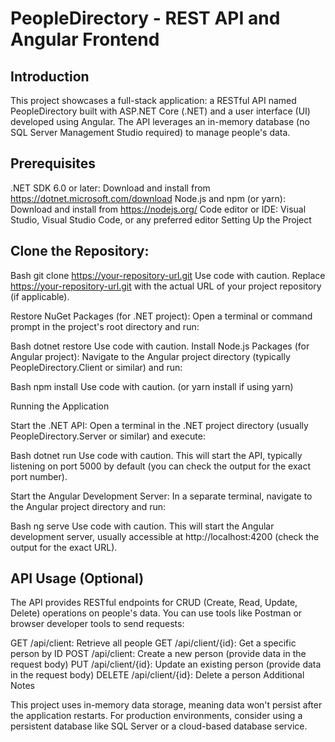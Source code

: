 
# PeopleDirectory - REST API and Angular Frontend

## Introduction

This project showcases a full-stack application: a RESTful API named PeopleDirectory built with ASP.NET Core (.NET) and a user interface (UI) developed using Angular. The API leverages an in-memory database (no SQL Server Management Studio required) to manage people's data.

## Prerequisites

.NET SDK 6.0 or later: Download and install from https://dotnet.microsoft.com/download
Node.js and npm (or yarn): Download and install from https://nodejs.org/
Code editor or IDE: Visual Studio, Visual Studio Code, or any preferred editor
Setting Up the Project

## Clone the Repository:

Bash
git clone https://your-repository-url.git
Use code with caution.
Replace https://your-repository-url.git with the actual URL of your project repository (if applicable).

Restore NuGet Packages (for .NET project):
Open a terminal or command prompt in the project's root directory and run:

Bash
dotnet restore
Use code with caution.
Install Node.js Packages (for Angular project):
Navigate to the Angular project directory (typically PeopleDirectory.Client or similar) and run:

Bash
npm install
Use code with caution.
(or yarn install if using yarn)

Running the Application

Start the .NET API:
Open a terminal in the .NET project directory (usually PeopleDirectory.Server or similar) and execute:

Bash
dotnet run
Use code with caution.
This will start the API, typically listening on port 5000 by default (you can check the output for the exact port number).

Start the Angular Development Server:
In a separate terminal, navigate to the Angular project directory and run:

Bash
ng serve
Use code with caution.
This will start the Angular development server, usually accessible at http://localhost:4200 (check the output for the exact URL).

## API Usage (Optional)

The API provides RESTful endpoints for CRUD (Create, Read, Update, Delete) operations on people's data. You can use tools like Postman or browser developer tools to send requests:

GET /api/client: Retrieve all people
GET /api/client/{id}: Get a specific person by ID
POST /api/client: Create a new person (provide data in the request body)
PUT /api/client/{id}: Update an existing person (provide data in the request body)
DELETE /api/client/{id}: Delete a person
Additional Notes

This project uses in-memory data storage, meaning data won't persist after the application restarts.
For production environments, consider using a persistent database like SQL Server or a cloud-based database service.